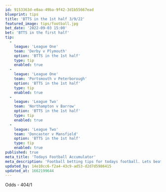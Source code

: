 ```yaml
---
id: 9153363d-e0aa-49ba-9f42-3d1b55667ead
blueprint: tips
title: 'BTTS in the 1st half 3/9/22'
featured_image: tips/football.jpg
bet_date: '2022-09-03 15:00'
bet: 'BTTS in the first half'
tip:
  -
    league: 'League One'
    team: 'Derby v Plymouth'
    option: 'BTTS in the 1st half'
    type: tip
    enabled: true
  -
    league: 'League One'
    team: 'Portsmouth v Peterborough'
    option: 'BTTS in the 1st half'
    type: tip
    enabled: true
  -
    league: 'League Two'
    team: 'Northampton v Barrow'
    option: 'BTTS in the 1st half'
    type: tip
    enabled: true
  -
    league: 'League Two'
    team: 'Doncaster v Mansfield'
    option: 'BTTS in the 1st half'
    type: tip
    enabled: true
published: true
meta_title: 'Todays Football Accumulator'
meta_description: 'Football betting tips for todays football. Lets beat the bookies and win a football accumulator. Free Football tips for everyone over 18. Gamble responsibly'
updated_by: 14e10cc6-f2a4-43c9-ad53-d2d7d5986415
updated_at: 1662199644
---
```

Odds - 404/1